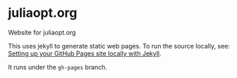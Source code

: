 juliaopt.org
============

Website for juliaopt.org


This uses jekyll to generate static web pages. To run the source locally, see: [Setting up your GitHub Pages site locally with Jekyll](https://help.github.com/articles/setting-up-your-github-pages-site-locally-with-jekyll/).

It runs under the `gh-pages` branch.
